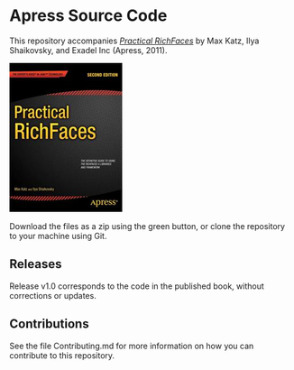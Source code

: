 # Apress Source Code

This repository accompanies [*Practical RichFaces*](http://www.apress.com/9781430234494) by Max Katz, Ilya  Shaikovsky, and Exadel Inc (Apress, 2011).

![Cover image](9781430234494.jpg)

Download the files as a zip using the green button, or clone the repository to your machine using Git.

## Releases

Release v1.0 corresponds to the code in the published book, without corrections or updates.

## Contributions

See the file Contributing.md for more information on how you can contribute to this repository.
